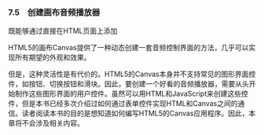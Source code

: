 ### 7.5　创建画布音频播放器

既能够通过直接在HTML页面上添加<audio>标签播放音频文件，也能够通过在JavaScript中创建HTMLAudioElement对象播放音频。现在，进一步加强程序的功能。本节将在画布上创建一个音频播放器，使用户可以动态地控制和加载音频文件。为什么要做这个工作？因为兼容HTML5的浏览器中内置的音频控制界面可能看起来不错，但是开发者必须实现一些设计，使得播放器与一个特定网站的风格相匹配。

HTML5的画布Canvas提供了一种动态创建一套音频控制界面的方法，几乎可以实现所有期望的外观和效果。

但是，这种灵活性是有代价的。HTML5的Canvas本身并不支持常见的图形界面控件，如按钮、切换按钮和滑块。因此，要创建一个好看的音频播放器，需要从头开始制作这些图形界面的用户控件。虽然可以用HTML和JavaScript来创建这些控件，但是本书已经多次介绍过如何通过表单控件实现HTML和Canvas之间的通信。读者阅读本书的目的是想知道如何编写HTML5的Canvas应用程序。因此，本章将不会涉及相关内容。

